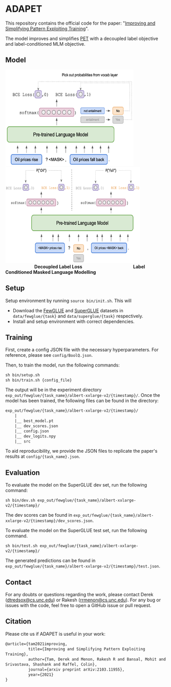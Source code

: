 # ADAPET #

This repository contains the official code for the paper: "[Improving and Simplifying Pattern Exploiting Training](https://arxiv.org/abs/2103.11955)".

The model improves and simplifies [PET](https://arxiv.org/abs/2009.07118) with a decoupled label objective and label-conditioned MLM objective. 


## Model ## 

<img src="img/ADAPET_update.png" width="400" height="300"/> <img src="img/LCMLM_update.png" width="420" height="300"/>
                       **Decoupled Label Loss                                                Label Conditioned Masked Language Modelling**

## Setup ##

Setup environment by running `source bin/init.sh`. This will 

- Download the [FewGLUE](https://github.com/timoschick/fewglue) and [SuperGLUE](https://super.gluebenchmark.com/tasks) datasets in `data/fewglue/{task}` and `data/superglue/{task}` respectively. 
- Install and setup environment with correct dependencies.

## Training  ##

First, create a config JSON file with the necessary hyperparameters. For reference, please see `config/BoolQ.json`.

Then, to train the model, run the following commands:
```
sh bin/setup.sh
sh bin/train.sh {config_file}
```

The output will be in the experiment directory `exp_out/fewglue/{task_name}/albert-xxlarge-v2/{timestamp}/`. Once the model has been trained, the following files can be found in the directory:
```
exp_out/fewglue/{task_name}/albert-xxlarge-v2/{timestamp}/
    |
    |__ best_model.pt
    |__ dev_scores.json
    |__ config.json
    |__ dev_logits.npy
    |__ src
```

To aid reproducibility, we provide the JSON files to replicate the paper's results at `config/{task_name}.json`.

## Evaluation ## 

To evaluate the model on the SuperGLUE dev set, run the following command:
```
sh bin/dev.sh exp_out/fewglue/{task_name}/albert-xxlarge-v2/{timestamp}/
```
The dev scores can be found in `exp_out/fewglue/{task_name}/albert-xxlarge-v2/{timestamp}/dev_scores.json`.


To evaluate the model on the SuperGLUE test set, run the following command.
```
sh bin/test.sh exp_out/fewglue/{task_name}/albert-xxlarge-v2/{timestamp}/
```
The generated predictions can be found in `exp_out/fewglue/{task_name}/albert-xxlarge-v2/{timestamp}/test.json`.

## Contact ##

For any doubts or questions regarding the work, please contact Derek ([dtredsox@cs.unc.edu](mailto:dtredsox+adapet@cs.unc.edu)) or Rakesh ([rrmenon@cs.unc.edu](mailto:rrmenon+adapet@cs.unc.edu)). For any bug or issues with the code, feel free to open a GitHub issue or pull request.

## Citation ##

Please cite us if ADAPET is useful in your work:

```
@article={tam2021improving,
          title={Improving and Simplifying Pattern Exploiting Training},
          author={Tam, Derek and Menon, Rakesh R and Bansal, Mohit and Srivastava, Shashank and Raffel, Colin},
          journal={arxiv preprint arXiv:2103.11955},
          year={2021}
}
```
